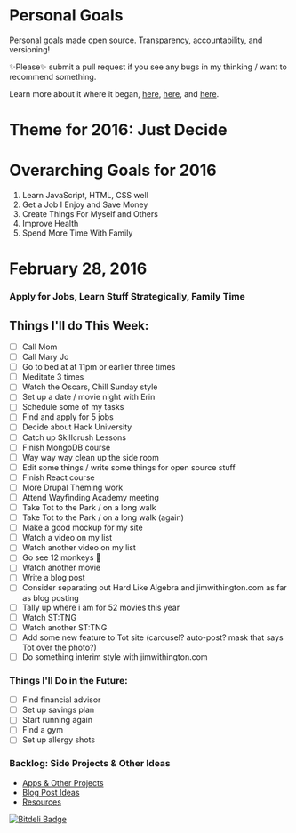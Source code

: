 Personal Goals
==============

Personal goals made open source. Transparency, accountability, and versioning!

✨Please✨ submit a pull request if you see any bugs in my thinking / want to recommend something.

Learn more about it where it began, [here](https://github.com/una/personal-goals), [here](http://una.im/personal-goals-guide#💁), and [here](https://www.youtube.com/watch?v=xQEU0ZsvXYI).

# Theme for 2016: Just Decide

# Overarching Goals for 2016
1. Learn JavaScript, HTML, CSS well
2. Get a Job I Enjoy and Save Money
3. Create Things For Myself and Others
4. Improve Health
5. Spend More Time With Family

# February 28, 2016

### Apply for Jobs, Learn Stuff Strategically, Family Time

## Things I'll do This Week:

- [ ] Call Mom
- [ ] Call Mary Jo
- [ ] Go to bed at at 11pm or earlier three times
- [ ] Meditate 3 times
- [ ] Watch the Oscars, Chill Sunday style
- [ ] Set up a date / movie night with Erin
- [ ] Schedule some of my tasks
- [ ] Find and apply for 5 jobs
- [ ] Decide about Hack University
- [ ] Catch up Skillcrush Lessons
- [ ] Finish MongoDB course
- [ ] Way way way clean up the side room
- [ ] Edit some things / write some things for open source stuff
- [ ] Finish React course
- [ ] More Drupal Theming work
- [ ] Attend Wayfinding Academy meeting
- [ ] Take Tot to the Park / on a long walk
- [ ] Take Tot to the Park / on a long walk (again)
- [ ] Make a good mockup for my site
- [ ] Watch a video on my list
- [ ] Watch another video on my list
- [ ] Go see 12 monkeys :monkey:
- [ ] Watch another movie
- [ ] Write a blog post
- [ ] Consider separating out Hard Like Algebra and jimwithington.com as far as blog posting
- [ ] Tally up where i am for 52 movies this year
- [ ] Watch ST:TNG
- [ ] Watch another ST:TNG
- [ ] Add some new feature to Tot site (carousel? auto-post? mask that says Tot over the photo?)
- [ ] Do something interim style with jimwithington.com

### Things I'll Do in the Future:
- [ ] Find financial advisor
- [ ] Set up savings plan
- [ ] Start running again
- [ ] Find a gym
- [ ] Set up allergy shots

### Backlog: Side Projects & Other Ideas
- [Apps & Other Projects](ideas-and-misc/project-ideas.md)
- [Blog Post Ideas](ideas-and-misc/blog-ideas.md)
- [Resources](/resources)


[![Bitdeli Badge](https://d2weczhvl823v0.cloudfront.net/jwithington/personal-goals/trend.png)](https://bitdeli.com/free "Bitdeli Badge")
